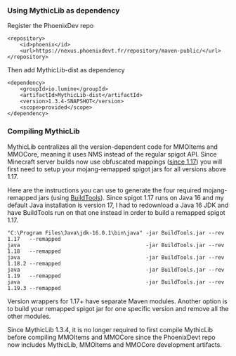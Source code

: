 
### Using MythicLib as dependency
Register the PhoenixDev repo
```
<repository>
    <id>phoenix</id>
    <url>https://nexus.phoenixdevt.fr/repository/maven-public/</url>
</repository>
```
Then add MythicLib-dist as dependency
```
<dependency>
    <groupId>io.lumine</groupId>
    <artifactId>MythicLib-dist</artifactId>
    <version>1.3.4-SNAPSHOT</version>
    <scope>provided</scope>
</dependency>
```

### Compiling MythicLib
MythicLib centralizes all the version-dependent code for MMOItems and MMOCore, meaning it uses NMS instead of the regular spigot API. Since Minecraft server builds now use obfuscated mappings ([since 1.17](https://www.spigotmc.org/threads/spigot-bungeecord-1-17-1-17-1.510208/)) you will first need to setup your mojang-remapped spigot jars for all versions above 1.17.

Here are the instructions you can use to generate the four required mojang-remapped jars (using [BuildTools](https://www.spigotmc.org/wiki/buildtools/)). Since spigot 1.17 runs on Java 16 and my default Java installation is version 17, I had to redownload a Java 16 JDK and have BuildTools run on that one instead in order to build a remapped spigot 1.17.
```
"C:\Program Files\Java\jdk-16.0.1\bin\java" -jar BuildTools.jar --rev 1.17   --remapped
java                                        -jar BuildTools.jar --rev 1.18   --remapped
java                                        -jar BuildTools.jar --rev 1.18.2 --remapped
java                                        -jar BuildTools.jar --rev 1.19   --remapped
java                                        -jar BuildTools.jar --rev 1.19.3 --remapped
```

Version wrappers for 1.17+ have separate Maven modules. Another option is to build your remapped spigot jar for one specific version and remove all the other modules.

Since MythicLib 1.3.4, it is no longer required to first compile MythicLib before compiling MMOItems and MMOCore since the PhoenixDevt repo now includes MythicLib, MMOItems and MMOCore development artifacts.